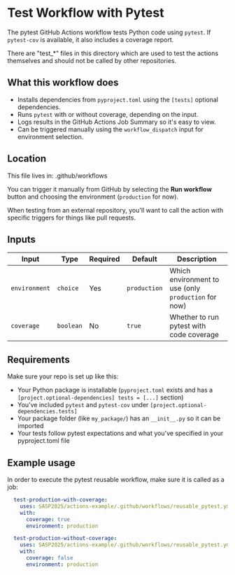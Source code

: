
# Test Workflow with Pytest

The pytest GitHub Actions workflow tests Python code using `pytest`. If `pytest-cov` is available, it also includes a coverage report.

There are "test_*" files in this directory which are used to test the actions themselves and should not be called by other repositories.

## What this workflow does

- Installs dependencies from `pyproject.toml` using the `[tests]` optional dependencies.
- Runs `pytest` with or without coverage, depending on the input.
- Logs results in the GitHub Actions Job Summary so it's easy to view.
- Can be triggered manually using the `workflow_dispatch` input for environment selection.

## Location

This file lives in:  .github/workflows

You can trigger it manually from GitHub by selecting the **Run workflow** button and choosing the environment (`production` for now).

When testing from an external repository, you'll want to call the action with specific triggers for things like pull requests.

## Inputs

| Input         | Type     | Required | Default     | Description                                      |
|---------------|----------|----------|-------------|--------------------------------------------------|
| `environment` | `choice` | Yes   | `production`| Which environment to use (only `production` for now) |
| `coverage`    | `boolean`|  No    | `true`      | Whether to run pytest with code coverage         |

## Requirements

Make sure your repo is set up like this:

- Your Python package is installable (`pyproject.toml` exists and has a `[project.optional-dependencies] tests = [...]` section)
- You’ve included `pytest` and `pytest-cov` under `[project.optional-dependencies.tests]`
- Your package folder (like `my_package/`) has an `__init__.py` so it can be imported
- Your tests follow pytest expectations and what you've specified in your pyproject.toml file 

##  Example usage

In order to execute the pytest reusable workflow, make sure it is called as a job:

```yaml
  test-production-with-coverage:
    uses: SASP2025/actions-example/.github/workflows/reusable_pytest.yml
    with:
      coverage: true
      environment: production

  test-production-without-coverage:
    uses: SASP2025/actions-example/.github/workflows/reusable_pytest.yml
    with:
      coverage: false
      environment: production

